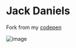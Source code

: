 # Jack Daniels
   
Fork from my [codepen](https://codepen.io/dilums/pen/poyzWxa)   
    
        
![image](https://res.cloudinary.com/ds574fco0/image/upload/v1679384017/github/jack-daniels_zsjqeu.png)